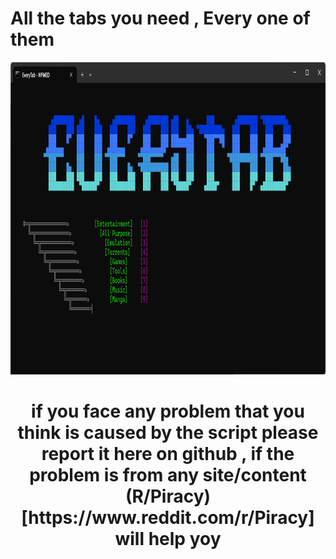 # All the tabs you need , Every one of them
<div align="center">
  <img alt="Screenshot" height="500px" src="assets/Screenshot 2024-09-26 060913.png">
</div>
<div align="center">
  <h1>if you face any problem that you think is caused by the script please report it here on github , if the problem is from any site/content (R/Piracy)[https://www.reddit.com/r/Piracy] will help yoy </h1>
</div>